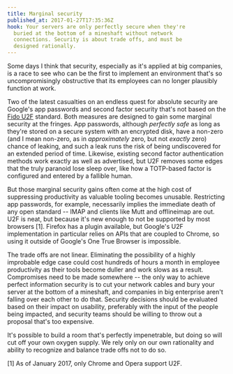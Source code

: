 ```yaml
---
title: Marginal security
published_at: 2017-01-27T17:35:36Z
hook: Your servers are only perfectly secure when they're
  buried at the bottom of a mineshaft without network
  connections. Security is about trade offs, and must be
  designed rationally.
---
```


Some days I think that security, especially as it's applied
at big companies, is a race to see who can be the first to
implement an environment that's so uncompromisingly
obstructive that its employees can no longer plausibly
function at work.

Two of the latest casualties on an endless quest for
absolute security are Google's app passwords and second
factor security that's not based on the [Fido U2F][u2f]
standard. Both measures are designed to gain some marginal
security at the fringes. App passwords, although _perfectly
safe_ as long as they're stored on a secure system with an
encrypted disk, have a non-zero (and I mean non-zero, as in
_approximately_ zero, but not _exactly_ zero) chance of
leaking, and such a leak runs the risk of being
undiscovered for an extended period of time. Likewise,
existing second factor authentication methods work exactly
as well as advertised, but U2F removes some edges that the
truly paranoid lose sleep over, like how a TOTP-based
factor is configured and entered by a fallible human.

But those marginal security gains often come at the high
cost of suppressing productivity as valuable tooling becomes
unusable. Restricting app passwords, for example,
necessarily implies the immediate death of any open
standard -- IMAP and clients like Mutt and offlineimap are
out. U2F is neat, but because it's new enough to not be
supported by most browsers [1]. Firefox has a plugin
available, but Google's U2F implementation in particular
relies on APIs that are coupled to Chrome, so using it
outside of Google's One True Browser is impossible.

The trade offs are not linear. Eliminating the possibility
of a highly improbable edge case could cost hundreds of
hours a month in employee productivity as their tools
become duller and work slows as a result. Compromises need
to be made somewhere -- the only way to achieve perfect
information security is to cut your network cables and bury
your server at the bottom of a mineshaft, and companies in
big enterprise aren't falling over each other to do that.
Security decisions should be evaluated based on their
impact on usability, preferably with the input of the
people being impacted, and security teams should be willing
to throw out a proposal that's too expensive.

It's possible to build a room that's perfectly
impenetrable, but doing so will cut off your own oxygen
supply. We rely only on our own rationality and ability to
recognize and balance trade offs not to do so.

[1] As of January 2017, only Chrome and Opera support U2F.

[u2f]: https://en.wikipedia.org/wiki/Universal_2nd_Factor
